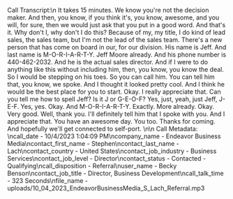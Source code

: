 Call Transcript:\n It takes 15 minutes. We know you're not the decision maker. And then, you know, if you think it's, you know, awesome, and you will, for sure, then we would just ask that you put in a good word. And that's it. Why don't I, why don't I do this? Because of my, my title, I do kind of lead sales, the sales team, but I'm not the lead of the sales team. There's a new person that has come on board in our, for our division. His name is Jeff. And last name is M-O-R-I-A-R-T-Y. Jeff Moore already. And his phone number is 440-462-2032. And he is the actual sales director. And if I were to do anything like this without including him, then, you know, you know the deal. So I would be stepping on his toes. So you can call him. You can tell him that, you know, we spoke. And I thought it looked pretty cool. And I think he would be the best place for you to start. Okay. I really appreciate that. Can you tell me how to spell Jeff? Is it J or G-E-O-F? Yes, just, yeah, just Jeff, J-E-F. Yes, yes. Okay. And M-O-R-I-A-R-T-Y. Exactly. More already. Okay. Very good. Well, thank you. I'll definitely tell him that I spoke with you. And I appreciate that. You have an awesome day. You too. Thanks for coming. And hopefully we'll get connected to self-port. \n\n Call Metadata: \ncall_date - 10/4/2023 1:04:09 PM\ncompany_name - Endeavor Business Media\ncontact_first_name - Stephen\ncontact_last_name - Lach\ncontact_country - United States\ncontact_job_industry - Business Services\ncontact_job_level - Director\ncontact_status - Contacted - Qualifying\ncall_disposition - Referral\nuser_name - Becky Benson\ncontact_job_title - Director, Business Development\ncall_talk_time - 323 Seconds\nfile_name - uploads/10_04_2023_EndeavorBusinessMedia_S_Lach_Referral.mp3
